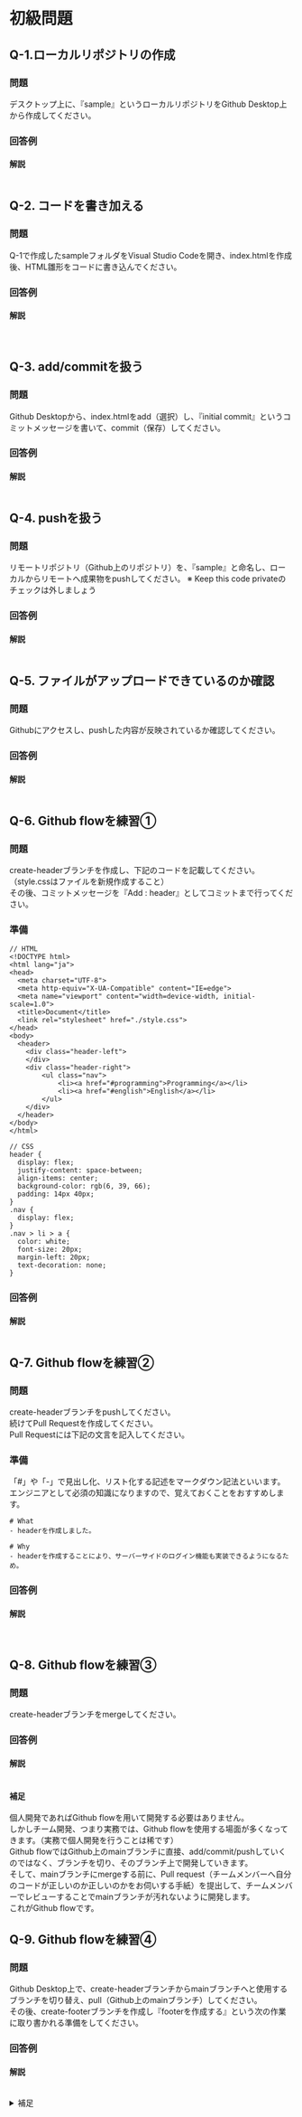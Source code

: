 # 初級問題

## Q-1.ローカルリポジトリの作成
### 問題 
デスクトップ上に、『sample』というローカルリポジトリをGithub Desktop上から作成してください。


### 回答例
#### 解説
<img src="https://i.gyazo.com/696ecd9d0e14b9cc3fc59512996a6b6a.gif" alt="">

## Q-2. コードを書き加える

### 問題 
Q-1で作成したsampleフォルダをVisual Studio Codeを開き、index.htmlを作成後、HTML雛形をコードに書き込んでください。

### 回答例
#### 解説
<img src="https://i.gyazo.com/06b961f63d17beb9133141e834879e2d.gif" alt="">

<img src="https://i.gyazo.com/1ee2ffcef96f3c215aa3ad0b9e6c02cd.gif" alt="">

## Q-3. add/commitを扱う

### 問題 
Github Desktopから、index.htmlをadd（選択）し、『initial commit』というコミットメッセージを書いて、commit（保存）してください。

### 回答例
#### 解説
<img src="https://i.gyazo.com/d286fd5e28bf3bf5eed66d769424d2e0.gif" alt="">

## Q-4. pushを扱う

### 問題 
リモートリポジトリ（Github上のリポジトリ）を、『sample』と命名し、ローカルからリモートへ成果物をpushしてください。
※ Keep this code privateのチェックは外しましょう

### 回答例
#### 解説
<img src="https://i.gyazo.com/252be59c1b4851f5f8dd79fa0f39beb0.gif" alt="">

## Q-5. ファイルがアップロードできているのか確認

### 問題 
Githubにアクセスし、pushした内容が反映されているか確認してください。

### 回答例
#### 解説
<img src="https://i.gyazo.com/21e5982d0a3fd0fb918067ed37e0eb93.gif" alt="">

## Q-6. Github flowを練習①

### 問題 
create-headerブランチを作成し、下記のコードを記載してください。（style.cssはファイルを新規作成すること）<br>
その後、コミットメッセージを『Add : header』としてコミットまで行ってください。

### 準備
```
// HTML
<!DOCTYPE html>
<html lang="ja">
<head>
  <meta charset="UTF-8">
  <meta http-equiv="X-UA-Compatible" content="IE=edge">
  <meta name="viewport" content="width=device-width, initial-scale=1.0">
  <title>Document</title>
  <link rel="stylesheet" href="./style.css">
</head>
<body>
  <header>
    <div class="header-left">
    </div>
    <div class="header-right">
        <ul class="nav">
            <li><a href="#programming">Programming</a></li>
            <li><a href="#english">English</a></li>
        </ul>
    </div>
  </header>
</body>
</html>
```
```
// CSS
header {
  display: flex;
  justify-content: space-between; 
  align-items: center;  
  background-color: rgb(6, 39, 66);
  padding: 14px 40px;
}
.nav {
  display: flex;
}
.nav > li > a {
  color: white;
  font-size: 20px;
  margin-left: 20px;
  text-decoration: none;
}
```

### 回答例
#### 解説
<img src="https://i.gyazo.com/a72fd841e4c7589c399b3438324c2a18.gif" alt="">

## Q-7. Github flowを練習②

### 問題 
create-headerブランチをpushしてください。<br>
続けてPull Requestを作成してください。<br>
Pull Requestには下記の文言を記入してください。<br>

### 準備
「#」や「-」で見出し化、リスト化する記述をマークダウン記法といいます。<br>
エンジニアとして必須の知識になりますので、覚えておくことをおすすめします。

```
# What
- headerを作成しました。

# Why
- headerを作成することにより、サーバーサイドのログイン機能も実装できるようになるため。
```

### 回答例
#### 解説

<img src="https://i.gyazo.com/94b08ce9ac228f8128f8f48fac96ae40.gif" alt="">

<img src="https://i.gyazo.com/8a4f16234abbce744189bcb211bae20c.gif" alt="">

<img src="https://i.gyazo.com/368db9ae9dea044a83c9b040498643c6.gif" alt="">

## Q-8. Github flowを練習③

### 問題 
create-headerブランチをmergeしてください。

### 回答例
#### 解説
<img src="https://i.gyazo.com/a2bade8a3be9cc4c4351da8722c05432.gif" alt="">

#### 補足
個人開発であればGithub flowを用いて開発する必要はありません。<br>
しかしチーム開発、つまり実務では、Github flowを使用する場面が多くなってきます。（実務で個人開発を行うことは稀です）<br>
Github flowではGithub上のmainブランチに直接、add/commit/pushしていくのではなく、ブランチを切り、そのブランチ上で開発していきます。<br>
そして、mainブランチにmergeする前に、Pull request（チームメンバーへ自分のコードが正しいのか正しいのかをお伺いする手紙）を提出して、チームメンバーでレビューすることでmainブランチが汚れないように開発します。<br>
これがGithub flowです。

## Q-9. Github flowを練習④

### 問題 
Github Desktop上で、create-headerブランチからmainブランチへと使用するブランチを切り替え、pull（Github上のmainブランチ）してください。<br>
その後、create-footerブランチを作成し『footerを作成する』という次の作業に取り書かれる準備をしてください。

### 回答例
#### 解説
<img src="https://i.gyazo.com/612fda44b94b77513fb3b3b9b5ceeeba.gif" alt="">

<img src="https://i.gyazo.com/8b60e89efad69e2ecc30097546311e72.gif" alt="">

<img src="https://i.gyazo.com/cb95ddf430d8df03d75012ed1cef0e6a.gif" alt="">

<details><summary>補足</summary><div>
Github flowを練習①~④の流れは、使いこなせるように、何回も練習していきましょう。<br>
個人開発では用いる必要はないとQ-8で説明しましたが、実際に開発現場では複数人で開発するため、必須スキルとも言えます。<br>
是非個人開発でも、意識的にGithub flowを使用するようにし、使い方に慣れてほしいです。<br>
開発会社からすれば、求職者の『コードのスキルが現状高くない』としても、Github flowを使用できる人材であれば、開発タスクに、joinさせることができます。<br>
逆に扱えないと、Github flowを勉強しておいてねとなってしまい、開発会社にはいったとしても実務経験をつめるのが遅くなってしまいます。<br>
</div></details>
